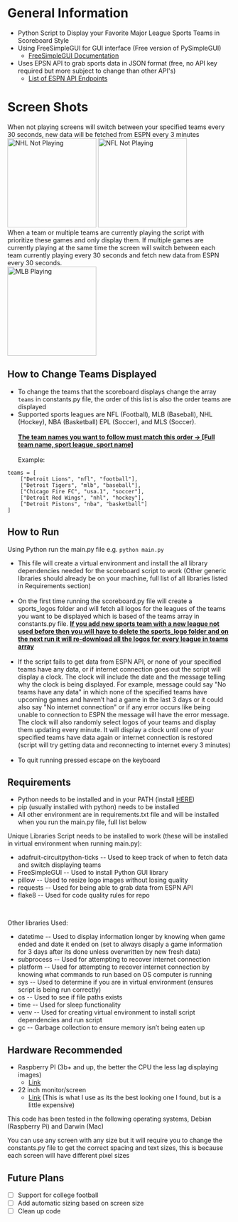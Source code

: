 # General Information
- Python Script to Display your Favorite Major League Sports Teams in Scoreboard Style <br />
- Using FreeSimpleGUI for GUI interface (Free version of PySimpleGUI)
    - [FreeSimpleGUI Documentation](https://docs.pysimplegui.com/en/latest/)<br />
- Uses EPSN API to grab sports data in JSON format (free, no API key required but more subject to change than other API's)
    - [List of ESPN API Endpoints](https://gist.github.com/akeaswaran/b48b02f1c94f873c6655e7129910fc3b) <br />

# Screen Shots
When not playing screens will switch between your specified teams every 30 seconds, new data will be fetched from ESPN every 3 minutes <br />
<img width="200" alt="NHL Not Playing" src="https://github.com/user-attachments/assets/3547da83-0236-495d-ae7d-4b494e1c860a" />
<img width="200" alt="NFL Not Playing" src="https://github.com/user-attachments/assets/0a164789-db49-475a-8928-a6b8be7eb3c8" />
<br />
When a team or multiple teams are currently playing the script with prioritize these games and only display them. If multiple games are currently playing at the same time the screen will switch between each team currently playing every 30 seconds and fetch new data from ESPN every 30 seconds.<br />
<img width="200" alt="MLB Playing" src="https://github.com/user-attachments/assets/7bf61e47-0e7a-4783-bfcb-59c563b3dc30" />
<br />

## How to Change Teams Displayed
- To change the teams that the scoreboard displays change the array ```teams``` in constants.py file, the order of this list is also the order teams are displayed <br />
- Supported sports leagues are NFL (Football), MLB (Baseball), NHL (Hockey), NBA (Basketball) EPL (Soccer), and MLS (Soccer).<br /><br />
**<ins>The team names you want to follow must match this order -> [Full team name, sport league, sport name]</ins>** <br /><br />
Example: <br />
```
teams = [
    ["Detroit Lions", "nfl", "football"],
    ["Detroit Tigers", "mlb", "baseball"],
    ["Chicago Fire FC", "usa.1", "soccer"],
    ["Detroit Red Wings", "nhl", "hockey"],
    ["Detroit Pistons", "nba", "basketball"]
]
```
## How to Run
Using Python run the main.py file e.g. ```python main.py``` <br />
- This file will create a virtual environment and install the all library dependencies needed for the scoreboard script to work (Other generic libraries should already be on your machine, full list of all libraries listed in Requirements section)<br /><br />
- On the first time running the scoreboard.py file will create a sports_logos folder and will fetch all logos for the leagues of the teams you want to be displayed which is based of the teams array in constants.py file. **<ins>If you add new sports team with a new league not used before then you will have to delete the sports_logo folder and on the next run it will re-download all the logos for every league in teams array</ins>** <br /><br />
- If the script fails to get data from ESPN API, or none of your specified teams have any data, or if internet connection goes out the script will display a clock. The clock will include the date and the message telling why the clock is being displayed. For example, message could say "No teams have any data" in which none of the specified teams have upcoming games and haven’t had a game in the last 3 days or it could also say "No internet connection" or if any error occurs like being unable to connection to ESPN the message will have the error message. The clock will also randomly select logos of your teams and display them updating every minute. It will display a clock until one of your specified teams have data again or internet connection is restored (script will try getting data and reconnecting to internet every 3 minutes) <br /> <br />
- To quit running pressed escape on the keyboard<br />

## Requirements
- Python needs to be installed and in your PATH (install [HERE](https://www.python.org/downloads/))<br />
- pip (usually installed with python) needs to be installed <br />
- All other environment are in requirements.txt file and will be installed when you run the main.py file, full list below<br />

Unique Libraries Script needs to be installed to work (these will be installed in virtual environment when running main.py):<br />
  - adafruit-circuitpython-ticks -- Used to keep track of when to fetch data and switch displaying teams <br />
  - FreeSimpleGUI -- Used to install Python GUI library  <br />
  - pillow -- Used to resize logo images without losing quality <br />
  - requests -- Used for being able to grab data from ESPN API <br />
  - flake8 -- Used for code quality rules for repo <br />
<br />


Other libraries Used:
  - datetime -- Used to display information longer by knowing when game ended and date it ended on (set to always disaply a game information for 3 days after its done unless overwritten by new fresh data)
  - subprocess -- Used for attempting to recover internet connection
  - platform -- Used for attempting to recover internet connection by knowing what commands to run based on OS computer is running
  - sys -- Used to determine if you are in virtual environment (ensures script is being run correctly)
  - os -- Used to see if file paths exists
  - time -- Used for sleep functionality
  - venv -- Used for creating virtual environment to install script dependencies and run script
  - gc -- Garbage collection to ensure memory isn’t being eaten up

## Hardware Recommended
- Raspberry PI (3b+ and up, the better the CPU the less lag displaying images)
    - [Link](https://www.amazon.com/Raspberry-Pi-Quad-core-Cortex-A76-Processor/dp/B0CTQ3BQLS/ref=sxin_16_pa_sp_search_thematic_sspa?content-id=amzn1.sym.76d54fcc-2362-404d-ab9b-b0653e2b2239%3Aamzn1.sym.76d54fcc-2362-404d-ab9b-b0653e2b2239&crid=2W4WOFMA7GQFC&cv_ct_cx=raspberry%2Bpi%2B5&dib=eyJ2IjoiMSJ9.9Y9spcqJNnOBeHLQWNTS41xuiL-91jGxokGdWfYaXkN26OVp-gUsmv2kqlxliXXA.-RF009atOtVOBvjkGi-tAig15vDCYjL13yHoA8iGsX0&dib_tag=se&keywords=raspberry%2Bpi%2B5&pd_rd_i=B0CTQ3BQLS&pd_rd_r=a22d1f2f-599f-4cb8-8e5d-9832619347b6&pd_rd_w=go2DS&pd_rd_wg=aZn7Y&pf_rd_p=76d54fcc-2362-404d-ab9b-b0653e2b2239&pf_rd_r=FEB2SVV839B11Z6QKJBH&qid=1731383117&s=electronics&sbo=RZvfv%2F%2FHxDF%2BO5021pAnSA%3D%3D&sprefix=ras%2Celectronics%2C190&sr=1-1-6024b2a3-78e4-4fed-8fed-e1613be3bcce-spons&sp_csd=d2lkZ2V0TmFtZT1zcF9zZWFyY2hfdGhlbWF0aWM&th=1)<br />
- 22 inch monitor/screen
    - [Link](https://www.amazon.com/dp/B0D17P8N28?ref=ppx_yo2ov_dt_b_fed_asin_title)  (This is what I use as its the best looking one I found, but is a little expensive)<br />
  
This code has been tested in the following operating systems, Debian (Raspberry Pi) and Darwin (Mac) <br />

You can use any screen with any size but it will require you to change the constants.py file to get the correct spacing and text sizes, this is because each screen will have different pixel sizes<br />

## Future Plans
- [ ] Support for college football 
- [ ] Add automatic sizing based on screen size
- [ ] Clean up code
